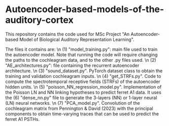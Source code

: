 # Autoencoder-based-models-of-the-auditory-cortex
This repository contains the code used for MSc Project "An Autoencoder-based Model of Biological Auditory
Representation Learning".

The files it contains are:
\n
(1) "model_training.py": main file used to train the autoencoder model. Note that running the code will require changing the paths to the cochleagram data, and to the other .py files used. 
\n
(2) "AE_architectures.py": file containing the recurrent autoencoder architecture. 
\n
(3) "sound_dataset.py". PyTorch dataset class to obtain the training and validation cochleagram inputs.
\n
(4) "get_STRFs.py". Code to compute the spectrotemporal receptive fields (STRFs) of the autoencoder hidden units.
\n
(5) "poisson_NN_regression_model.py". Implementation of the Poisson LN and NN linking hypotheses to predict ferret A1 data. It uses the (6) "dense_nn.py" file to generate the 3-layers (NN) or 1-layer neural (LN) neural networks. 
\n
(7) "PCA_model.py". Convolution of the cochleagram matrix from Pennington & David (2023) with the principal components to obtain time-varying traces that can be used to predict the ferret A1 PSTHs.

